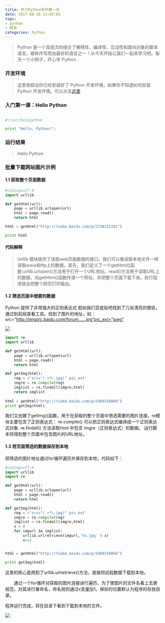 ```yaml
---
title: 学习Python系列第一天
date: 2017-08-10 13:03:03
tags:
- python
- 爬虫
categories: Python
---
```


> Python 是一个高层次的结合了解释性、编译性、互动性和面向对象的脚本语言。被称作写爬虫最好的语言之一！从今天开始让我们一起来学习吧。每天一个小例子，开心学 Python .

### 开发环境

> 这里我假设你已经安装好了 Python 开发环境，如果你不知道如何安装Python 开发环境。可以点击[这里](http://www.runoob.com/python/python-install.html)


### 入门第一课：Hello Python

```python

#!/usr/bin/python

print "Hello, Python!";
```
### 运行结果

> Hello Python

### 批量下载网站图片示例

#### 1.1 获取整个页面数据
```python
#coding=utf-8
import urllib

def getHtml(url):
    page = urllib.urlopen(url)
    html = page.read()
    return html

html = getHtml("http://tieba.baidu.com/p/2738151262")

print html
```

#### 代码解释
> Urllib 模块提供了读取web页面数据的接口，我们可以像读取本地文件一样读取www和ftp上的数据。首先，我们定义了一个getHtml()函数:urllib.urlopen()方法用于打开一个URL地址。read()方法用于读取URL上的数据，向getHtml()函数传递一个网址，并把整个页面下载下来。执行程序就会把整个网页打印输出。

#### 1.2 筛选页面中想要的数据
Python 提供了非常强大的正则表达式
假如我们百度贴吧找到了几张漂亮的壁纸，通过到前段查看工具。找到了图片的地址，如：src=”http://imgsrc.baidu.com/forum......jpg”pic_ext=”jpeg”

![](http://images.cnitblog.com/i/311516/201403/020013141657112.png)

```python
import re
import urllib

def getHtml(url):
    page = urllib.urlopen(url)
    html = page.read()
    return html

def getImg(html):
    reg = r'src="(.+?\.jpg)" pic_ext'
    imgre = re.compile(reg)
    imglist = re.findall(imgre,html)
    return imglist      
   
html = getHtml("http://tieba.baidu.com/p/2460150866")
print getImg(html)
```

我们又创建了getImg()函数，用于在获取的整个页面中筛选需要的图片连接。re模块主要包含了正则表达式：
re.compile() 可以把正则表达式编译成一个正则表达式对象.
re.findall() 方法读取html 中包含 imgre（正则表达式）的数据。
运行脚本将得到整个页面中包含图片的URL地址。

#### 1.3 将页面筛选的数据保存到本地

把筛选的图片地址通过for循环遍历并保存到本地，代码如下：

```python
#coding=utf-8
import urllib
import re

def getHtml(url):
    page = urllib.urlopen(url)
    html = page.read()
    return html

def getImg(html):
    reg = r'src="(.+?\.jpg)" pic_ext'
    imgre = re.compile(reg)
    imglist = re.findall(imgre,html)
    x = 0
    for imgurl in imglist:
        urllib.urlretrieve(imgurl,'%s.jpg' % x)
        x+=1


html = getHtml("http://tieba.baidu.com/p/2460150866")

print getImg(html)
```
这里的核心是用到了urllib.urlretrieve()方法，直接将远程数据下载到本地。

　　通过一个for循环对获取的图片连接进行遍历，为了使图片的文件名看上去更规范，对其进行重命名，命名规则通过x变量加1。保存的位置默认为程序的存放目录。

程序运行完成，将在目录下看到下载到本地的文件。


![](http://images.cnitblog.com/i/311516/201403/020014265548094.png)



